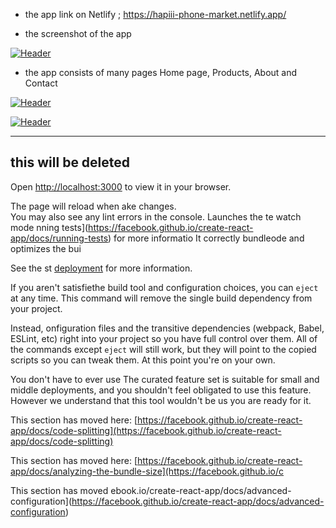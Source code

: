 
- the app link on Netlify ; https://hapiii-phone-market.netlify.app/

-  the screenshot of the app

[![Header](https://res.cloudinary.com/hapiii/image/upload/v1668615299/react-apps/skkmusj7q4drfdzqfyqa.png)](https://some-url.dev/)


- the app consists of many pages Home page, Products, About and Contact


[![Header](https://res.cloudinary.com/hapiii/image/upload/v1668716003/react-apps/eot8rwmvg8foqxvqeflc.png)](https://some-url.dev/)


[![Header](https://res.cloudinary.com/hapiii/image/upload/v1668716003/react-apps/enqhe2bcx13nxvfjucuw.png)](https://some-url.dev/)


-------------------------------------------------------------------
this will be deleted
---------------------------------------------------------------------


Open [http://localhost:3000](http://localhost:3000) to view it in your browser.

The page will reload when ake changes.\
You may also see any lint errors in the console.
Launches the te watch mode
nning tests](https://facebook.github.io/create-react-app/docs/running-tests) for more informatio
It correctly bundleode and optimizes the bui

See the st [deployment](https://facebook.github.io/create-react-app/docs/deployment) for more information.

If you aren't satisfiethe build tool and configuration choices, you can `eject` at any time. This command will remove the single build dependency from your project.

Instead, onfiguration files and the transitive dependencies (webpack, Babel, ESLint, etc) right into your project so you have full control over them. All of the commands except `eject` will still work, but they will point to the copied scripts so you can tweak them. At this point you're on your own.

You don't have to ever use  The curated feature set is suitable for small and middle deployments, and you shouldn't feel obligated to use this feature. However we understand that this tool wouldn't be us you are ready for it.

This section has moved here: [https://facebook.github.io/create-react-app/docs/code-splitting](https://facebook.github.io/create-react-app/docs/code-splitting)

This section has moved here: [https://facebook.github.io/create-react-app/docs/analyzing-the-bundle-size](https://facebook.github.io/c

This section has moved ebook.io/create-react-app/docs/advanced-configuration](https://facebook.github.io/create-react-app/docs/advanced-configuration)

